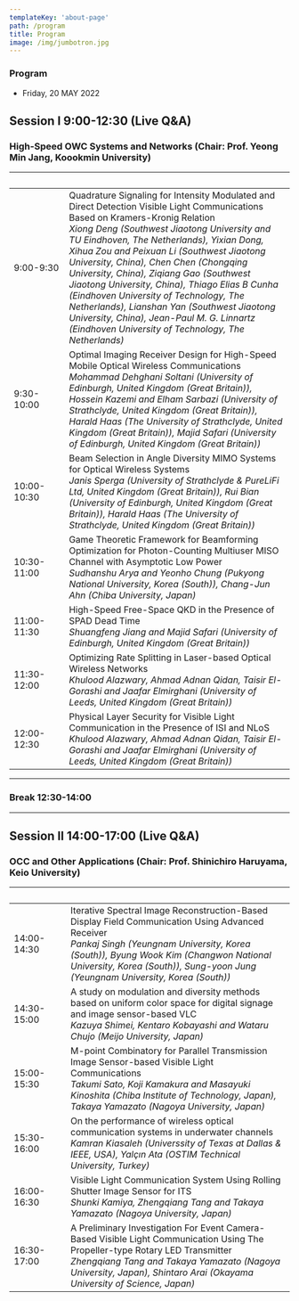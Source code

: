 ```yaml
---
templateKey: 'about-page'
path: /program
title: Program
image: /img/jumbotron.jpg
---
```

### Program
- Friday, 20 MAY 2022

## Session I 9:00-12:30 (Live Q&A)
### High-Speed OWC Systems and Networks (Chair: Prof. Yeong Min Jang, Koookmin University)
|     &nbsp;&nbsp;&nbsp;&nbsp;&nbsp;&nbsp;&nbsp;&nbsp;&nbsp;&nbsp;&nbsp;&nbsp;&nbsp;&nbsp;&nbsp;&nbsp;&nbsp;&nbsp;&nbsp;       |                                                                                                                                                                                                                                                                                                                                                                                                                                                                          | 
| ----------- | ------------------------------------------------------------------------------------------------------------------------------------------------------------------------------------------------------------------------------------------------------------------------------------------------------------------------------------------------------------------------------------------------------------------------------------------------------------------------ | 
| 9:00-9:30   | Quadrature Signaling for Intensity Modulated and Direct Detection Visible Light Communications Based on Kramers-Kronig Relation<br><em>Xiong Deng (Southwest Jiaotong University and TU Eindhoven, The Netherlands), Yixian Dong, Xihua Zou and Peixuan Li (Southwest Jiaotong University, China), Chen Chen (Chongqing University, China), Ziqiang Gao (Southwest Jiaotong University, China), Thiago Elias B Cunha (Eindhoven University of Technology, The Netherlands), Lianshan Yan (Southwest Jiaotong University, China), Jean-Paul M. G. Linnartz (Eindhoven University of Technology, The Netherlands)</em> | 
| 9:30-10:00  | Optimal Imaging Receiver Design for High-Speed Mobile Optical Wireless Communications<br><em>Mohammad Dehghani Soltani (University of Edinburgh, United Kingdom (Great Britain)), Hossein Kazemi and Elham Sarbazi (University of Strathclyde, United Kingdom (Great Britain)), Harald Haas (The University of Strathclyde, United Kingdom (Great Britain)), Majid Safari (University of Edinburgh, United Kingdom (Great Britain))                                                                                                                                   </em>| 
| 10:00-10:30 | Beam Selection in Angle Diversity MIMO Systems for Optical Wireless Systems<br><em>Janis Sperga (University of Strathclyde & PureLiFi Ltd, United Kingdom (Great Britain)), Rui Bian (University of Edinburgh, United Kingdom (Great Britain)), Harald Haas (The University of Strathclyde, United Kingdom (Great Britain))                                                                                                                                                                                                                               </em>| 
| 10:30-11:00 | Game Theoretic Framework for Beamforming Optimization for Photon-Counting Multiuser MISO Channel with Asymptotic Low Power<br><em>Sudhanshu Arya and Yeonho Chung (Pukyong National University, Korea (South)), Chang-Jun Ahn (Chiba University, Japan)                                                                                                                                                                                                                                                                                                                                                   </em> | 
| 11:00-11:30 | High-Speed Free-Space QKD in the Presence of SPAD Dead Time<br><em>Shuangfeng Jiang and Majid Safari (University of Edinburgh, United Kingdom (Great Britain))                                                                                                                                                                                                                                                                                                                                                                             </em> | 
| 11:30-12:00 | Optimizing Rate Splitting in Laser-based Optical Wireless Networks<br><em>Khulood Alazwary, Ahmad Adnan Qidan, Taisir El-Gorashi and Jaafar Elmirghani (University of Leeds, United Kingdom (Great Britain))                                                                                                                                                                                                                                                                                                                                       </em>| 
| 12:00-12:30 | Physical Layer Security for Visible Light Communication in the Presence of ISI and NLoS<br><em>Khulood Alazwary, Ahmad Adnan Qidan, Taisir El-Gorashi and Jaafar Elmirghani (University of Leeds, United Kingdom (Great Britain))                                                                                                                                                                                                                                                                                                                                       </em>| 

***
### Break 12:30-14:00
***
## Session II 14:00-17:00 (Live Q&A)
### OCC and Other Applications (Chair: Prof. Shinichiro Haruyama, Keio University)
|   &nbsp;&nbsp;&nbsp;&nbsp;&nbsp;&nbsp;&nbsp;&nbsp;&nbsp;&nbsp;&nbsp;&nbsp;&nbsp;&nbsp;&nbsp;&nbsp;&nbsp;&nbsp;&nbsp;          |                                                                                                                                                                      | 
| ----------- | -------------------------------------------------------------------------------------------------------------------------------------------------------------------- | 
| 14:00-14:30 | Iterative Spectral Image Reconstruction-Based Display Field Communication Using Advanced Receiver<br><em>Pankaj Singh (Yeungnam University, Korea (South)), Byung Wook Kim (Changwon National University, Korea (South)), Sung-yoon Jung (Yeungnam University, Korea (South)) </em>| 
| 14:30-15:00 | A study on modulation and diversity methods based on uniform color space for digital signage and image sensor-based VLC<br><em>Kazuya Shimei, Kentaro Kobayashi and Wataru Chujo (Meijo University, Japan)</em>                                                                                          | 
| 15:00-15:30 | M-point Combinatory for Parallel Transmission Image Sensor-based Visible Light Communications<br><em>Takumi Sato, Koji Kamakura and Masayuki Kinoshita (Chiba Institute of Technology, Japan), Takaya Yamazato (Nagoya University, Japan)</em>                                 | 
| 15:30-16:00 | On the performance of wireless optical communication systems in underwater channels<br><em>Kamran Kiasaleh (Universsity of Texas at Dallas & IEEE, USA), Yalçın Ata (OSTIM Technical University, Turkey)</em>                                                       | 
| 16:00-16:30 | Visible Light Communication System Using Rolling Shutter Image Sensor for ITS<br><em>Shunki Kamiya, Zhengqiang Tang and Takaya Yamazato (Nagoya University, Japan)                                                                                  </em>      | 
| 16:30-17:00 | A Preliminary Investigation For Event Camera-Based Visible Light Communication Using The Propeller-type Rotary LED Transmitter<br><em>Zhengqiang Tang and Takaya Yamazato (Nagoya University, Japan), Shintaro Arai (Okayama University of Science, Japan)                                             </em>    | 
